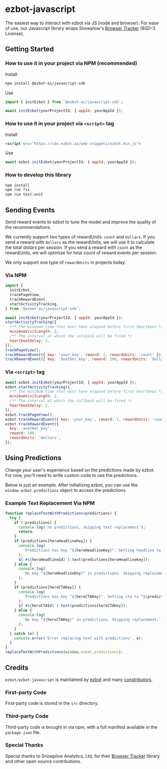 # ezbot-javascript

The easiest way to interact with ezbot via JS (node and browser). For ease of use, our Javascript library wraps Snowplow's [Browser Tracker](https://www.npmjs.com/package/@snowplow/browser-tracker) (BSD-3 License).

## Getting Started

### How to use it in your project via NPM (recommended)

Install

```bash
npm install @ezbot-ai/javascript-sdk
```

Use

```js
import { initEzbot } from '@ezbot-ai/javascript-sdk';

await initEzbot(yourProjectId, { appId: yourAppId });
```

### How to use it in your project via `<script>` tag

Install

```html
<script src="https://cdn.ezbot.ai/web-snippets/ezbot.min.js">
```

Use

```js
await ezbot.initEzbot(yourProjectId, { appId: yourAppId });
```

### How to develop this library

```bash
npm install
npm run fix
npm run test:unit
```

## Sending Events

Send reward events to ezbot to tune the model and improve the quality of the recommendations.

We currently support two types of rewardUnits: `count` and `dollars`. If you send a reward with `dollars` as the rewardUnits, we will use it to calculate the total dollars per session. If you send a reward with `count` as the rewardUnits, we will optimize for total _count_ of reward events per session.

We only support one type of `rewardUnits` in projects today.

### Via NPM

```js
import {
  initEzbot,
  trackPageView,
  trackRewardEvent,
  startActivityTracking,
} from '@ezbot-ai/javascript-sdk';

await initEzbot(yourProjectId, { appId: yourAppId });
startActivityTracking({
  /** The minimum time that must have elapsed before first heartbeat */
  minimumVisitLength: 2,
  /** The interval at which the callback will be fired */
  heartbeatDelay: 2,
});
trackPageView();
trackRewardEvent({ key: 'your_key', reward: 1, rewardUnits: 'count' });
trackRewardEvent({ key: 'another_key', reward: 100, rewardUnits: 'dollars' });
```

### Via `<script>` tag

```js
await ezbot.initEzbot(yourProjectId, { appId: yourAppId });
ezbot.startActivityTracking({
  /** The minimum time that must have elapsed before first heartbeat */
  minimumVisitLength: 2,
  /** The interval at which the callback will be fired */
  heartbeatDelay: 2,
});
ezbot.trackPageView();
ezbot.trackRewardEvent({ key: 'your_key', reward: 1, rewardUnits: 'count' });
ezbot.trackRewardEvent({
  key: 'another_key',
  reward: 100,
  rewardUnits: 'dollars',
});
```

## Using Predictions

Change your user's experience based on the predictions made by ezbot. For now, you'll need to write custom code to use the predictions.

Below is just an example. After initializing ezbot, you can use the `window.ezbot.predictions` object to access the predictions.

### Example Text Replacement Via NPM

```js
function replaceTextWithPredictions(predictions) {
  try {
    if (!predictions) {
      console.log('no predictions, skipping text replacement');
      return;
    }
    if (predictions[heroHeadlineKey]) {
      console.log(
        `Predictions has key "${heroHeadlineKey}". Setting headline to "${predictions[heroHeadlineKey]}"`
      );
      $(`#${heroHeadlineId}`).text(predictions[heroHeadlineKey]);
    } else {
      console.log(
        `No key "${heroHeadlineKey}" in predictions. Skipping replacement.`
      );
    }
    if (predictions[heroCTAKey]) {
      console.log(
        `Predictions has key "${heroCTAKey}". Setting cta to "${predictions[heroCTAKey]}"`
      );
      $(`#${heroCTAId}`).text(predictions[heroCTAKey]);
    } else {
      console.log(
        `No key "${heroCTAKey}" in predictions. Skipping replacement.`
      );
    }
  } catch (e) {
    console.error('Error replacing text with predictions', e);
  }
}
replaceTextWithPredictions(window.ezbot.predictions);
```

## Credits

`ezbot/ezbot-javascript` is maintained by [ezbot](ezbot.ai) and many [constributors](https://github.com/ezbot/ezbot-javascript/graphs/contributors).

### First-party Code

First-party code is stored in the `src` directory.

### Third-party Code

Third-party code is brought in via npm, with a full manifest available in the `package.json` file.

### Special Thanks

Special thanks to Snowplow Analytics, Ltd, for their [Browser Tracker](https://www.npmjs.com/package/@snowplow/browser-tracker) library and other open source contributions.
